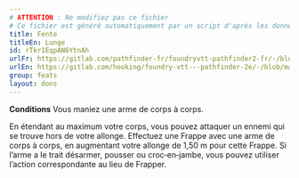 ```yaml
---
# ATTENTION : Ne modifiez pas ce fichier
# Ce fichier est généré automatiquement par un script d'après les données du module Foundry VTT officiel et de sa traduction
title: Fente
titleEn: Lunge
id: rTkr1EqpAN6YtnAh
urlFr: https://gitlab.com/pathfinder-fr/foundryvtt-pathfinder2-fr/-/blob/master/data/feats/rTkr1EqpAN6YtnAh.htm
urlEn: https://gitlab.com/hooking/foundry-vtt---pathfinder-2e/-/blob/master/packs/data/feats.db/lunge.json
group: feats
layout: dons
---
```

**Conditions** Vous maniez une arme de corps à corps.

En étendant au maximum votre corps, vous pouvez attaquer un ennemi qui se trouve hors de votre allonge. Effectuez une Frappe avec une arme de corps à corps, en augmentant votre allonge de 1,50 m pour cette Frappe. Si l’arme a le trait désarmer, pousser ou croc‑en‑jambe, vous pouvez utiliser l’action correspondante au lieu de Frapper.


